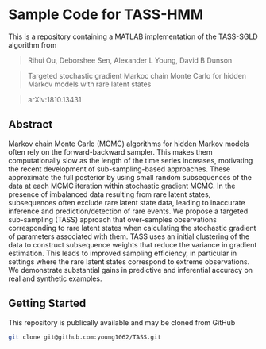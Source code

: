 # Sample Code for TASS-HMM

This is a repository containing a MATLAB implementation of the TASS-SGLD algorithm from
> Rihui Ou, Deborshee Sen, Alexander L Young, David B Dunson

> Targeted stochastic gradient Markoc chain Monte Carlo for hidden Markov models with rare latent states 

> arXiv:1810.13431

## Abstract

Markov chain Monte Carlo (MCMC) algorithms for hidden Markov models often rely on the forward-backward sampler. This makes them computationally slow as the length of the time series increases, motivating the recent development of sub-sampling-based approaches. These approximate the full posterior by using small random subsequences of the data at each MCMC iteration within stochastic gradient MCMC. In the presence of imbalanced data resulting from rare latent states, subsequences often exclude rare latent state data, leading to inaccurate inference and prediction/detection of rare events. We propose a targeted sub-sampling (TASS) approach that over-samples observations corresponding to rare latent states when calculating the stochastic gradient of parameters associated with them. TASS uses an initial clustering of the data to construct subsequence weights that reduce the variance in gradient estimation. This leads to improved sampling efficiency, in particular in settings where the rare latent states correspond to extreme observations. We demonstrate substantial gains in predictive and inferential accuracy on real and synthetic examples. 

## Getting Started

This repository is publically available and may be cloned from GitHub

```bash
git clone git@github.com:young1062/TASS.git
```



